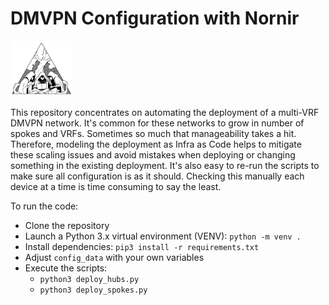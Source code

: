 #  DMVPN Configuration with Nornir 

<img src="nornir.png" width="100">

This repository concentrates on automating the deployment of a multi-VRF DMVPN network. It's common for these networks to grow in number of spokes and VRFs. Sometimes so much that manageability takes a hit. Therefore, modeling the deployment as Infra as Code helps to mitigate these scaling issues and avoid mistakes when deploying or changing something in the existing deployment. It's also easy to re-run the scripts to make sure all configuration is as it should. Checking this manually each device at a time is time consuming to say the least.

To run the code:
- Clone the repository
- Launch a Python 3.x virtual environment (VENV): ```python -m venv .```
- Install dependencies: ```pip3 install -r requirements.txt```
- Adjust ```config_data``` with your own variables
- Execute the scripts:
    - ```python3 deploy_hubs.py```
    - ```python3 deploy_spokes.py```
